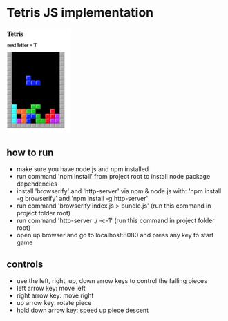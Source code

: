 # Tetris JS implementation
<img src="./tetrisJsScreenshot2.png" alt="screenshot" width="150"/>

## how to run
- make sure you have node.js and npm installed 
- run command 'npm install' from project root to install node package dependencies
- install 'browserify' and 'http-server' via npm & node.js with: 'npm install -g browserify'
and 'npm install -g http-server'
- run command 'browserify index.js > bundle.js' (run this command in project folder root)
- run command 'http-server ./ -c-1' (run this command in project folder root)
- open up browser and go to localhost:8080 and press any key to start game

## controls
- use the left, right, up, down arrow keys to control the falling pieces
- left arrow key: move left
- right arrow key: move right
- up arrow key: rotate piece
- hold down arrow key: speed up piece descent

